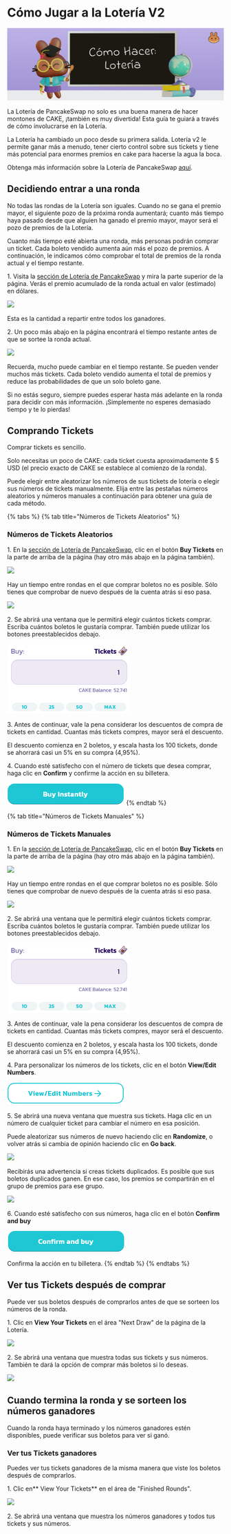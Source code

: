 # Cómo Jugar a la Lotería V2

![](<../../.gitbook/assets/docs-masthead (6).png>)

La Lotería de PancakeSwap no solo es una buena manera de hacer montones de CAKE, ¡también es muy divertida! Esta guía te guiará a través de cómo involucrarse en la Lotería.

La Lotería ha cambiado un poco desde su primera salida. Lotería v2 le permite ganar más a menudo, tener cierto control sobre sus tickets y tiene más potencial para enormes premios en cake para hacerse la agua la boca.&#x20;

Obtenga más información sobre la Lotería de PancakeSwap [aquí](https://docs.pancakeswap.finance/v/espanol/productos/lottery).

## Decidiendo entrar a una ronda <a href="deciding-if-youd-like-to-enter-a-round" id="deciding-if-youd-like-to-enter-a-round"></a>

‌No todas las rondas de la Lotería son iguales. Cuando no se gana el premio mayor, el siguiente pozo de la próxima ronda aumentará; cuanto más tiempo haya pasado desde que alguien ha ganado el premio mayor, mayor será el pozo de premios de la Lotería.

Cuanto más tiempo esté abierta una ronda, más personas podrán comprar un ticket. Cada boleto vendido aumenta aún más el pozo de premios. A continuación, le indicamos cómo comprobar el total de premios de la ronda actual y el tiempo restante.

‌1. Visita la [sección de Lotería de PancakeSwap](https://pancakeswap.finance/lottery) y mira la parte superior de la página. Verás el premio acumulado de la ronda actual en valor (estimado) en dólares.

![](https://lh5.googleusercontent.com/xjHyOYGhIW7tylzt7ZoqogZ4jlK1QfUX3kgxa\_yqpQwVcr48abh3jErRc1fjF4HJISl-Kqzoa4XY1sB\_8kpOwEWIIXUJ15PIpKdrULJSzwR9L7ANpvyABtWRk7Z9jm\_GzW3KXqo8)

Esta es la cantidad a repartir entre todos los ganadores.

‌2. Un poco más abajo en la página encontrará el tiempo restante antes de que se sortee la ronda actual.

![](https://lh3.googleusercontent.com/OHYLboNuQg97z1yhxOmMiIh4SDzpXbo0orf4ryNtdKGPd5eFYTunMC1p4KXuSNaiEUmNqzs0IfKBJUqptd5YeAMwwDRIwPNOJwXD\_Y1ILEP801Q618GY3xZv22blxGr7WPkmgpbZ)

Recuerda, mucho puede cambiar en el tiempo restante. Se pueden vender muchos más tickets. Cada boleto vendido aumenta el total de premios y reduce las probabilidades de que un solo boleto gane.

‌Si no estás seguro, siempre puedes esperar hasta más adelante en la ronda para decidir con más información. ¡Simplemente no esperes demasiado tiempo y te lo pierdas!

## Comprando Tickets <a href="buying-lottery-tickets" id="buying-lottery-tickets"></a>

‌Comprar tickets es sencillo.

Solo necesitas un poco de CAKE: cada ticket cuesta aproximadamente $ 5 USD (el precio exacto de CAKE se establece al comienzo de la ronda).

Puede elegir entre aleatorizar los números de sus tickets de lotería o elegir sus números de tickets manualmente. Elija entre las pestañas números aleatorios y números manuales a continuación para obtener una guía de cada método.&#x20;

{% tabs %}
{% tab title="Números de Tickets Aleatorios" %}
### Números de Tickets Aleatorios

1\. En la [sección de Lotería de PancakeSwap](https://pancakeswap.finance/lottery), clic en el botón **Buy Tickets** en la parte de arriba de la página (hay otro más abajo en la página también).

![](https://lh5.googleusercontent.com/uzvN8ZK78KrrnUo1lZsTpB-RG\_WKi5R2U3ZXtmO5od1jx02mEaxaL2uEN2mSylkrbsQLDpAHdzrib4cxtO8OUsifCHgXxRUi7dSeksWY725YOnPJ9eQlkS85bNYoWIsl6PUmCSTc)

Hay un tiempo entre rondas en el que comprar boletos no es posible. Sólo tienes que comprobar de nuevo después de la cuenta atrás si eso pasa.

![](https://lh3.googleusercontent.com/JMN04H2T-oTc0FiC3L5ZMa7Xtfb0xtk58JsJ3CvQyJ8MKI6BNS5iJOCTubfO5KApRuMB\_6Un97SQmFRujLJhDNOWT97y4\_m3dzkRLD4ovcoNuaBqGhAwKhN\_cTOgcEFpYPhG4c\_j)

2\. Se abrirá una ventana que le permitirá elegir cuántos tickets comprar. Escriba cuántos boletos le gustaría comprar. También puede utilizar los botones preestablecidos debajo.

![](<../../.gitbook/assets/image (68).png>)

3\. Antes de continuar, vale la pena considerar los descuentos de compra de tickets en cantidad. Cuantas más tickets compres, mayor será el descuento.

El descuento comienza en 2 boletos, y escala hasta los 100 tickets, donde se ahorrará casi un 5% en su compra (4,95%).

4\. Cuando esté satisfecho con el número de tickets que desea comprar, haga clic en **Confirm** y confirme la acción en su billetera.

![](<../../.gitbook/assets/image (61).png>)
{% endtab %}

{% tab title="Números de Tickets Manuales" %}
### Números de Tickets Manuales

1\. En la [sección de Lotería de PancakeSwap](https://pancakeswap.finance/lottery), clic en el botón **Buy Tickets** en la parte de arriba de la página (hay otro más abajo en la página también).

![](https://lh5.googleusercontent.com/I1KdHOidk7L4XS\_-UTKmJaRYqFwR35gATRLS8BtBcxuwermUHuWD7hSgOgVjze21pr2Ow-KrvcpUacoh3t3\_LR3kQMT8-JxSBbfJ0K66v7qhCzBo53uK9tXexkN5MKksGoQ\_308N)

Hay un tiempo entre rondas en el que comprar boletos no es posible. Sólo tienes que comprobar de nuevo después de la cuenta atrás si eso pasa.

![](https://lh6.googleusercontent.com/UwGdWEMdShE5\_MfQCn6k8zmuXFIOSNPiihIEPMJzXbZpKRl5yk-deuSDydyo00Z67G0zFhxq\_pVnItoLZCKbJTpD8RjTVbDzZZc-NiTc1isn5IAGZTBcXIRl8VyMzG\_xNZBE5csi)

2\. Se abrirá una ventana que le permitirá elegir cuántos tickets comprar. Escriba cuántos boletos le gustaría comprar. También puede utilizar los botones preestablecidos debajo.

![](<../../.gitbook/assets/image (68).png>)

3\. Antes de continuar, vale la pena considerar los descuentos de compra de tickets en cantidad. Cuantas más tickets compres, mayor será el descuento.

El descuento comienza en 2 boletos, y escala hasta los 100 tickets, donde se ahorrará casi un 5% en su compra (4,95%).

4\. Para personalizar los números de los tickets, clic en el botón **View/Edit Numbers**.

![](<../../.gitbook/assets/image (13).png>)

5\. Se abrirá una nueva ventana que muestra sus tickets. Haga clic en un número de cualquier ticket para cambiar el número en esa posición.

Puede aleatorizar sus números de nuevo haciendo clic en **Randomize**, o volver atrás si cambia de opinión haciendo clic en **Go back**.

![](https://lh4.googleusercontent.com/229uStQBb-Uzj-Tu9kRDXxfux4wWNjeHjPXJBULwhKbCR5UEgWnb3jzzj1-KeWeBfxfGlctR9aH\_S1P\_l6\_VgtrZR0Eb2AVqrJLF8oNkpoVFlpeHaOIsUij-bs12QBOwDAIJEJiU)

Recibirás una advertencia si creas tickets duplicados. Es posible que sus boletos duplicados ganen. En ese caso, los premios se compartirán en el grupo de premios para ese grupo.

![](https://lh3.googleusercontent.com/jqaMYUJQWpMIkzonsVvIpz\_lUBzLYDSMxFZftLqdxqrzPzcwnpZio-XMw7LFCpOPOgq-tZX8yD5WfW\_TATvH1jX0ZTh9WwNm75vezhfpiH5ljXTphkJgg344KdAE0JplkXw-oqjN)

6\. Cuando esté satisfecho con sus números, haga clic en el botón **Confirm and buy**

![](<../../.gitbook/assets/image (31).png>)

Confirma la acción en tu billetera.
{% endtab %}
{% endtabs %}

## Ver tus Tickets después de comprar

Puede ver sus boletos después de comprarlos antes de que se sorteen los números de la ronda.

1\. Clic en **View Your Tickets** en el área "Next Draw" de la página de la Lotería.

![](https://lh4.googleusercontent.com/GSUujMwjqv5c\_0UeeVrWmBnyeTiBVfhSiiQd8NZie8tpCC\_65c7mGPJfS0O\_q72MstJUGeOZ7VWnrGIytwRHowcCGi6Cdgj5flwg06GODRs8Or\_3R-rZB1pKcP1pudwtjJBJJBDO)

2\. Se abrirá una ventana que muestra todas sus tickets y sus números. También te dará la opción de comprar más boletos si lo deseas.

![](https://lh3.googleusercontent.com/RSA-gQ7e8yY1t8xN8bELLaMaoBZLtSAS8ybDdeiG6Wzv1fbr9SqKheQD3S5kxYFlD9rnZX9dpzXjYTDy-rnsXkuNtrU46msafxAfdsHgsCdPxjOxBtTJN3cCNF6NWYp0Mwdk4SXR)

## Cuando termina la ronda y se sorteen los números ganadores

‌Cuando la ronda haya terminado y los números ganadores estén disponibles, puede verificar sus boletos para ver si ganó.

### ‌Ver tus Tickets ganadores

‌Puedes ver tus tickets ganadores de la misma manera que viste los boletos después de comprarlos.

‌1. Clic en** View Your Tickets** en el área de "Finished Rounds".

![](https://lh3.googleusercontent.com/p3QxWcrxCcBwHrhwPU55vnAN-BmelgNwKRWse8yEQQVfehXsIOvUX\_tCo1gC7LpHxL-crIMS19RxpnMxn5yBuShNwXfH7qzCSdCOtnBeXhUuecrqRvhdI97rX\_CuVuWAawaor6Mi)

2\. Se abrirá una ventana que muestra los números ganadores y todos tus tickets y sus números.
